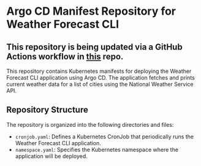 # Argo CD Manifest Repository for Weather Forecast CLI

## This repository is being updated via a GitHub Actions workflow in [this](https://github.com/ngnrng/NWS-weather-app-code) repo.

This repository contains Kubernetes manifests for deploying the Weather Forecast CLI application using Argo CD. The application fetches and prints current weather data for a list of cities using the National Weather Service API.

## Repository Structure

The repository is organized into the following directories and files:

- `cronjob.yaml`: Defines a Kubernetes CronJob that periodically runs the Weather Forecast CLI application.
- `namespace.yaml`: Specifies the Kubernetes namespace where the application will be deployed.



   
